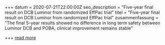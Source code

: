 +++
datum = 2020-07-21T22:00:00Z
seo_description = "Five-year final result on DCB Luminor from randomized EffPac trial"
titel = "Five-year final result on DCB Luminor from randomized EffPac trial"
zusammenfassung = "The final 5-year results showed no difference in long term safety between Luminor DCB and POBA, clinical improvement remains stable"

+++
[read more](/uploads/2022/09/26/effpac-5-year-ppt-eng.pdf "read more")